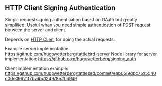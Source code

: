HTTP Client Signing Authentication
----------------------------------

Simple request signing authentication based on OAuth but greatly simplified. Useful when you need simple authentication of POST request between the server and client.

Depends on [HTTP Client](http://drupal.org/project/http_client) for doing the actual requests.

Example server implementation: https://github.com/hugowetterberg/tattlebird-server
Node library for server implementation: https://github.com/hugowetterberg/signing_auth

Client implementation example:
https://github.com/hugowetterberg/tattlebird/commit/eab0519dbc7595540c00e09621f7b76bc124978e#L6R49